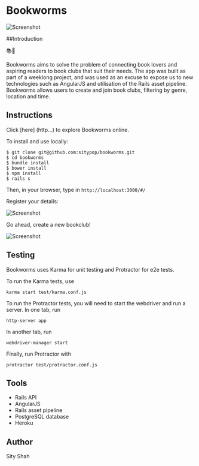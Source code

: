 # Bookworms

![Screenshot](http://imgur.com/SXZwbsD.png)

##Introduction

📚🐛

Bookworms aims to solve the problem of connecting book lovers and aspiring readers to book clubs that suit their needs. The app was built as part of a weeklong project, and was used as an excuse to expose us to new technologies such as AngularJS and utilisation of the Rails asset pipeline. Bookworms allows users to create and join book clubs, filtering by genre, location and time.

## Instructions

Click [here] (http...) to explore Bookworms online.

To install and use locally:

```
$ git clone git@github.com:sitypop/bookworms.git
$ cd bookworms
$ bundle install
$ bower install
$ npm install
$ rails s
```

Then, in your browser, type in `http://localhost:3000/#/`

Register your details:

![Screenshot](http://imgur.com/79djEa6.png)

Go ahead, create a new bookclub!

![Screenshot](http://imgur.com/MSAWWqe.png)

## Testing

Bookworms uses Karma for unit testing and Protractor for e2e tests.

To run the Karma tests, use

`karma start test/karma.conf.js`

To run the Protractor tests, you will need to start the webdriver and run a server. In one tab, run

`http-server app`

In another tab, run

`webdriver-manager start`

Finally, run Protractor with

`protractor test/protractor.conf.js`

## Tools

* Rails API
* AngularJS
* Rails asset pipeline
* PostgreSQL database
* Heroku

## Author

Sity Shah
